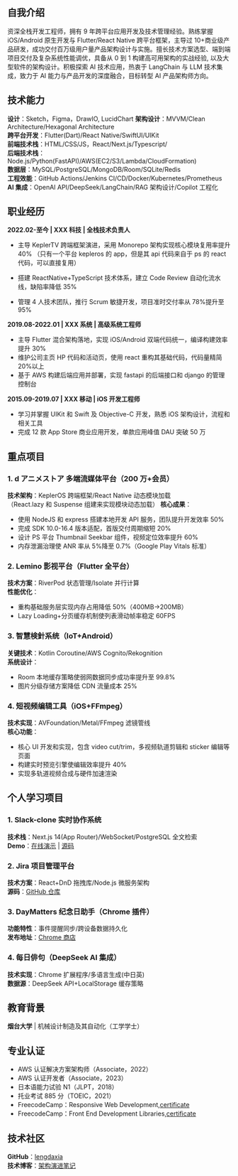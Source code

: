 ## 自我介绍

资深全栈开发工程师，拥有 9 年跨平台应用开发及技术管理经验。熟练掌握 iOS/Android 原生开发与 Flutter/React Native 跨平台框架，主导过 10+商业级产品研发，成功交付百万级用户量产品架构设计与实施。擅长技术方案选型、端到端项目交付及复杂系统性能调优，具备从 0 到 1 构建高可用架构的实战经验, 以及大型软件的架构设计。积极探索 AI 技术应用，热衷于 LangChain 与 LLM 技术集成，致力于 AI 能力与产品开发的深度融合，目标转型 AI 产品架构师方向。

## 技术能力

**设计**：Sketch，Figma，DrawIO, LucidChart
**架构设计**：MVVM/Clean Architecture/Hexagonal Architecture  
**跨平台开发**：Flutter(Dart)/React Native/SwiftUI/UIKit  
**前端技术栈**：HTML/CSS/JS，React/Next.js/Typescript/  
**后端技术栈**：Node.js/Python(FastAPI)/AWS(EC2/S3/Lambda/CloudFormation)  
**数据层**：MySQL/PostgreSQL/MongoDB/Room/SQLite/Redis  
**工程效能**：GitHub Actions/Jenkins CI/CD/Docker/Kubernetes/Prometheus  
**AI 集成**：OpenAI API/DeepSeek/LangChain/RAG 架构设计/Copilot 工程化

## 职业经历

**2022.02-至今 | XXX 科技 | 全栈技术负责人**

- 主导 KeplerTV 跨端框架演进，采用 Monorepo 架构实现核心模块复用率提升 40%
  （只有一个平台 kepleros 的 app，但是其 api 代码来自于 ps 的 react 代码，可以直接复用）
- 搭建 ReactNative+TypeScript 技术体系，建立 Code Review 自动化流水线，缺陷率降低 35%

- 管理 4 人技术团队，推行 Scrum 敏捷开发，项目准时交付率从 78%提升至 95%

**2019.08-2022.01 | XXX 系统 | 高级系统工程师**

- 主导 Flutter 混合架构落地，实现 iOS/Android 双端代码统一，编译构建效率提升 30%
- 维护公司主页 HP 代码和活动页，使用 react 重构其基础代码，代码量精简 20%以上
- 基于 AWS 构建后端应用并部署，实现 fastapi 的后端接口和 django 的管理控制台

**2015.09-2019.07 | XXX 移动 | iOS 开发工程师**

- 学习并掌握 UIKit 和 Swift 及 Objective-C 开发，熟悉 iOS 架构设计，流程和相关工具
- 完成 12 款 App Store 商业应用开发，单款应用峰值 DAU 突破 50 万

## 重点项目

### 1. d アニメストア 多端流媒体平台（200 万+会员）

**技术架构**：KeplerOS 跨端框架/React Native 动态模块加载  
（React.lazy 和 Suspense 组建来实现模块动态加载）
**核心成果**：

- 使用 NodeJS 和 express 搭建本地开发 API 服务，团队提升开发效率 50%
- 完成 SDK 10.0-16.4 版本适配，首版交付周期缩短 20%
- 设计 PS 平台 Thumbnail Seekbar 组件，视频定位效率提升 60%
- 内存泄漏治理使 ANR 率从 5%降至 0.7%（Google Play Vitals 标准）

### 2. Lemino 影视平台（Flutter 全平台）

**技术方案**：RiverPod 状态管理/Isolate 并行计算  
**性能优化**：

- 重构基础服务层实现内存占用降低 50%（400MB→200MB）
- Lazy Loading+分页缓存机制使列表滑动帧率稳定 60FPS

### 3. 智慧検針系统（IoT+Android）

**关键技术**：Kotlin Coroutine/AWS Cognito/Rekognition  
**系统设计**：

- Room 本地缓存策略使弱网数据同步成功率提升至 99.8%
- 图片分级存储方案降低 CDN 流量成本 25%

### 4. 短视频编辑工具（iOS+FFmpeg）

**技术实现**：AVFoundation/Metal/FFmpeg 滤镜管线  
**核心功能**：

- 核心 UI 开发和实现，包含 video cut/trim，多视频轨道剪辑和 sticker 编辑等页面
- 构建实时预览引擎使编辑效率提升 40%
- 实现多轨道视频合成与硬件加速渲染

## 个人学习项目

### 1. Slack-clone 实时协作系统

**技术栈**：Next.js 14(App Router)/WebSocket/PostgreSQL 全文检索  
**Demo**：[在线演示](https://slack-clone-ebon-phi.vercel.app/) | [源码](https://github.com/lengdaxia/slack-clone)

### 2. Jira 项目管理平台

**技术方案**：React+DnD 拖拽库/Node.js 微服务架构  
**源码**：[GitHub 仓库](https://github.com/lengdaxia/jira-clone)

### 3. DayMatters 纪念日助手（Chrome 插件）

**功能特性**：事件提醒同步/跨设备数据持久化  
**发布地址**：[Chrome 商店](https://chromewebstore.google.com/detail/daymatters/gkoaonolghgebffnpnpidepmbkjpfaag)

### 4. 每日俳句（DeepSeek AI 集成）

**技术实现**：Chrome 扩展程序/多语言生成(中日英)  
**数据源**：DeepSeek API+LocalStorage 缓存策略

## 教育背景

**烟台大学** | 机械设计制造及其自动化（工学学士）

## 专业认证

- AWS 认证解决方案架构师（Associate，2022）
- AWS 认证开发者（Associate，2023）
- 日本语能力试验 N1（JLPT，2018）
- 托业考试 885 分（TOEIC，2021）
- FreecodeCamp：Responsive Web Development,[certificate](https://www.freecodecamp.org/certification/fcc9a33d326-5f72-4bc5-ab04-ed6545b35417/responsive-web-design)
- FreecodeCamp：Front End Development Libraries,[certificate](https://www.freecodecamp.org/certification/fcc9a33d326-5f72-4bc5-ab04-ed6545b35417/front-end-development-libraries)

## 技术社区

**GitHub**：[lengdaxia](https://github.com/lengdaxia)  
**技术博客**：[架构演进笔记](https://lengdaxia.github.io/myblogs/)
